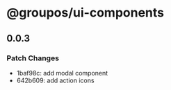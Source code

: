 # @groupos/ui-components

## 0.0.3

### Patch Changes

- 1baf98c: add modal component
- 642b609: add action icons
